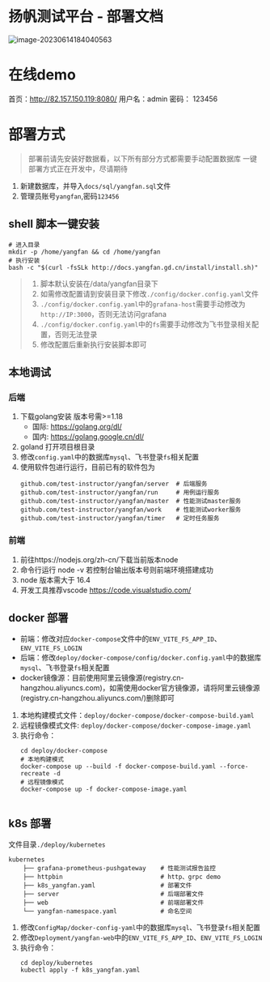# 扬帆测试平台 - 部署文档

![image-20230614184040563](http://qiniu.yangfan.gd.cn/markdown/image-20230614184040563.png)




# 在线demo

首页：http://82.157.150.119:8080/
用户名：admin
密码： 123456

# 部署方式
> 部署前请先安装好数据看，以下所有部分方式都需要手动配置数据库
> 一键部署方式正在开发中，尽请期待
1. 新建数据库，并导入`docs/sql/yangfan.sql`文件
2. 管理员账号`yangfan`,密码`123456`

## shell 脚本一键安装
```shell
# 进入目录
mkdir -p /home/yangfan && cd /home/yangfan
# 执行安装
bash -c "$(curl -fsSLk http://docs.yangfan.gd.cn/install/install.sh)"
```
> 1. 脚本默认安装在/data/yangfan目录下
> 2. 如需修改配置请到安装目录下修改`./config/docker.config.yaml`文件
> 3. `./config/docker.config.yaml`中的`grafana-host`需要手动修改为`http://IP:3000`，否则无法访问grafana
> 4. `./config/docker.config.yaml`中的`fs`需要手动修改为飞书登录相关配置，否则无法登录
> 5. 修改配置后重新执行安装脚本即可

## 本地调试
### 后端
1. 下载golang安装 版本号需>=1.18
   * 国际: https://golang.org/dl/
   * 国内: https://golang.google.cn/dl/
2. goland 打开项目根目录
3. 修改`config.yaml`中的数据库`mysql`、飞书登录`fs`相关配置
4. 使用软件包进行运行，目前已有的软件包为
   ```shell
   github.com/test-instructor/yangfan/server  # 后端服务
   github.com/test-instructor/yangfan/run     # 用例运行服务
   github.com/test-instructor/yangfan/master  # 性能测试master服务
   github.com/test-instructor/yangfan/work    # 性能测试worker服务
   github.com/test-instructor/yangfan/timer   # 定时任务服务
   ```
### 前端
1. 前往https://nodejs.org/zh-cn/下载当前版本node 
2. 命令行运行 node -v 若控制台输出版本号则前端环境搭建成功 
3. node 版本需大于 16.4 
4. 开发工具推荐vscode https://code.visualstudio.com/


## docker 部署

* 前端：修改对应`docker-compose`文件中的`ENV_VITE_FS_APP_ID`、`ENV_VITE_FS_LOGIN`
* 后端：修改`deploy/docker-compose/config/docker.config.yaml`中的数据库`mysql`、飞书登录`fs`相关配置
* docker镜像源：目前使用阿里云镜像源(registry.cn-hangzhou.aliyuncs.com)，如需使用docker官方镜像源，请将阿里云镜像源(registry.cn-hangzhou.aliyuncs.com/)删除即可

1. 本地构建模式文件：`deploy/docker-compose/docker-compose-build.yaml`
2. 远程镜像模式文件: `deploy/docker-compose/docker-compose-image.yaml`
3. 执行命令：
   ```shell
   cd deploy/docker-compose
   # 本地构建模式
   docker-compose up --build -f docker-compose-build.yaml --force-recreate -d
   # 远程镜像模式
   docker-compose up -f docker-compose-image.yaml
      
   ```
   
## k8s 部署
文件目录`./deploy/kubernetes`
```shell
kubernetes
    ├── grafana-prometheus-pushgateway    # 性能测试报告监控
    ├── httpbin                           # http、grpc demo
    ├── k8s_yangfan.yaml                  # 部署文件
    ├── server                            # 后端部署文件
    ├── web                               # 前端部署文件
    └── yangfan-namespace.yaml            # 命名空间
```

1. 修改`ConfigMap/docker-config-yaml`中的数据库`mysql`、飞书登录`fs`相关配置
2. 修改`Deployment/yangfan-web`中的`ENV_VITE_FS_APP_ID`、`ENV_VITE_FS_LOGIN`
3. 执行命令：
   ```shell
   cd deploy/kubernetes
   kubectl apply -f k8s_yangfan.yaml
   ```





